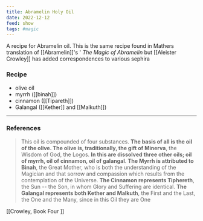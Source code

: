 ```yaml
---
title: Abramelin Holy Oil
date: 2022-12-12
feed: show
tags: #magic 
---
```

A recipe for Abramelin oil. This is the same recipe found in Mathers translation of  [[Abramelin]]'s ' *The Magic of Abramelin* but [[Aleister Crowley]] has added correspondences to various  sephira 

### Recipe
- olive oil
- myrrh ([[binah]])
- cinnamon ([[Tipareth]])
- Galangal ([[Kether]] and [[Malkuth]])

___
### References

> This oil is compounded of four substances. **The basis of all is the oil of the olive. The olive is, traditionally, the gift of Minerva**, the Wisdom of God, the Logos. **In this are dissolved three other oils; oil of myrrh, oil of cinnamon, oil of galangal**. **The Myrrh is attributed to Binah**, the Great Mother, who is both the understanding of the Magician and that sorrow and compassion which results from the contemplation of the Universe. **The Cinnamon represents Tiphereth**, the Sun -- the Son, in whom Glory and Suffering are identical. **The Galangal represents both Kether and Malkuth**, the First and the Last, the One and the Many, since in this Oil they are One
>

[[Crowley, Book Four ]]


